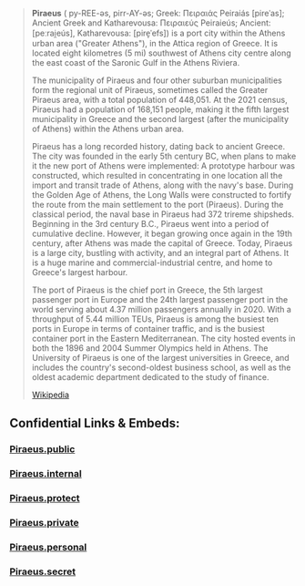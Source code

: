 
> **Piraeus** ( py-REE-əs, pirr-AY-əs; Greek: Πειραιάς Peiraiás [pireˈas]; Ancient Greek and Katharevousa: Πειραιεύς Peiraieús; Ancient: [peːrai̯eús], Katharevousa: [pire̞ˈefs]) is a port city within the Athens urban area ("Greater Athens"), in the Attica region of Greece. It is located eight kilometres (5 mi) southwest of Athens city centre along the east coast of the Saronic Gulf in the Athens Riviera.
>
> The municipality of Piraeus and four other suburban municipalities form the regional unit of Piraeus, sometimes called the Greater Piraeus area, with a total population of 448,051. At the 2021 census, Piraeus had a population of 168,151 people, making it the fifth largest municipality in Greece and the second largest (after the municipality of Athens) within the Athens urban area.
>
> Piraeus has a long recorded history, dating back to ancient Greece. The city was founded in the early 5th century BC, when plans to make it the new port of Athens were implemented: A prototype harbour was constructed, which resulted in concentrating in one location all the import and transit trade of Athens, along with the navy's base. During the Golden Age of Athens, the Long Walls were constructed to fortify the route from the main settlement to the port (Piraeus). During the classical period, the naval base in Piraeus had 372 trireme shipsheds. Beginning in the 3rd century B.C., Piraeus went into a period of cumulative decline. However, it began growing once again in the 19th century, after Athens was made the capital of Greece. Today, Piraeus is a large city, bustling with activity, and an integral part of Athens. It is a huge marine and commercial-industrial centre, and home to Greece's largest harbour.
>
> The port of Piraeus is the chief port in Greece, the 5th largest passenger port in Europe and the 24th largest passenger port in the world serving about 4.37 million passengers annually in 2020. With a throughput of 5.44 million TEUs, Piraeus is among the busiest ten ports in Europe in terms of container traffic, and is the busiest container port in the Eastern Mediterranean. The city hosted events in both the 1896 and 2004 Summer Olympics held in Athens. The University of Piraeus is one of the largest universities in Greece, and includes the country's second-oldest business school, as well as the oldest academic department dedicated to the study of finance.
>
> [Wikipedia](https://en.wikipedia.org/wiki/Piraeus)





## Confidential Links & Embeds: 

### [Piraeus.public](/_public/\Earth\Continent\Europe\Europe~South\Greece\Regions-Greek\Attica\cities~AtticaPiraeus.public.md) 

### [Piraeus.internal](/_internal/\Earth\Continent\Europe\Europe~South\Greece\Regions-Greek\Attica\cities~AtticaPiraeus.internal.md) 

### [Piraeus.protect](/_protect/\Earth\Continent\Europe\Europe~South\Greece\Regions-Greek\Attica\cities~AtticaPiraeus.protect.md) 

### [Piraeus.private](/_private/\Earth\Continent\Europe\Europe~South\Greece\Regions-Greek\Attica\cities~AtticaPiraeus.private.md) 

### [Piraeus.personal](/_personal/\Earth\Continent\Europe\Europe~South\Greece\Regions-Greek\Attica\cities~AtticaPiraeus.personal.md) 

### [Piraeus.secret](/_secret/\Earth\Continent\Europe\Europe~South\Greece\Regions-Greek\Attica\cities~AtticaPiraeus.secret.md)

